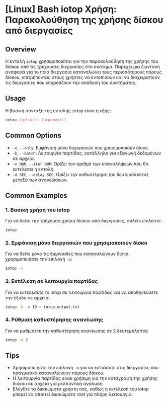 # [Linux] Bash iotop Χρήση: Παρακολούθηση της χρήσης δίσκου από διεργασίες

## Overview
Η εντολή `iotop` χρησιμοποιείται για την παρακολούθηση της χρήσης του δίσκου από τις τρέχουσες διεργασίες στο σύστημα. Παρέχει μια ζωντανή αναφορά για το ποια διεργασία καταναλώνει τους περισσότερους πόρους δίσκου, επιτρέποντας στους χρήστες να εντοπίσουν και να διαχειριστούν τις διεργασίες που επηρεάζουν την απόδοση του συστήματος.

## Usage
Η βασική σύνταξη της εντολής `iotop` είναι η εξής:

```bash
iotop [options] [arguments]
```

## Common Options
- `-o`, `--only`: Εμφάνιση μόνο διεργασιών που χρησιμοποιούν δίσκο.
- `-b`, `--batch`: Λειτουργία παρτίδας, κατάλληλη για εξαγωγή δεδομένων σε αρχεία.
- `-n NUM`, `--iter NUM`: Ορίζει τον αριθμό των επαναλήψεων που θα εκτελέσει η εντολή.
- `-d SEC`, `--delay SEC`: Ορίζει την καθυστέρηση (σε δευτερόλεπτα) μεταξύ των ανανεώσεων.

## Common Examples
### 1. Βασική χρήση του iotop
Για να δείτε την τρέχουσα χρήση δίσκου από διεργασίες, απλά εκτελέστε:

```bash
iotop
```

### 2. Εμφάνιση μόνο διεργασιών που χρησιμοποιούν δίσκο
Για να δείτε μόνο τις διεργασίες που καταναλώνουν δίσκο, χρησιμοποιήστε την επιλογή `-o`:

```bash
iotop -o
```

### 3. Εκτέλεση σε λειτουργία παρτίδας
Για να εκτελέσετε το iotop σε λειτουργία παρτίδας και να αποθηκεύσετε την έξοδο σε αρχείο:

```bash
iotop -b -n 10 > iotop_output.txt
```

### 4. Ρύθμιση καθυστέρησης ανανέωσης
Για να ρυθμίσετε την καθυστέρηση ανανέωσης σε 2 δευτερόλεπτα:

```bash
iotop -d 2
```

## Tips
- Χρησιμοποιήστε την επιλογή `-o` για να εστιάσετε στις διεργασίες που πραγματικά καταναλώνουν πόρους δίσκου.
- Η λειτουργία παρτίδας είναι χρήσιμη για την καταγραφή της χρήσης δίσκου σε αρχεία για μελλοντική ανάλυση.
- Ελέγξτε τα δικαιώματα χρήστη σας, καθώς η εκτέλεση του iotop μπορεί να απαιτεί δικαιώματα root για πλήρη λειτουργία.